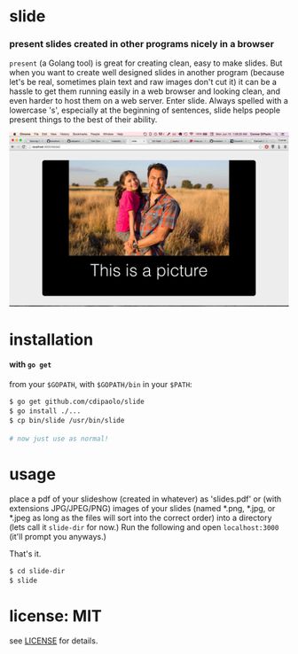 # slide

### present slides created in other programs nicely in a browser

`present` (a Golang tool) is great for creating clean, easy to make slides. But when you want to create well designed slides in another program (because let's be real, sometimes plain text and raw images don't cut it) it can be a hassle to get them running easily in a web browser and looking clean, and even harder to host them on a web server. Enter slide. Always spelled with a lowercase 's', especially at the beginning of sentences, slide helps people present things to the best of their ability. 

![screenshot](screenshot.png "slide in action")

# installation

#### with `go get`

from your `$GOPATH`, with `$GOPATH/bin` in your `$PATH`:

```bash
$ go get github.com/cdipaolo/slide
$ go install ./...
$ cp bin/slide /usr/bin/slide

# now just use as normal!
```

# usage

place a pdf of your slideshow (created in whatever) as 'slides.pdf' or (with extensions JPG/JPEG/PNG) images of your slides (named *.png, *.jpg, or *.jpeg as long as the files will sort into the correct order) into a directory (lets call it `slide-dir` for now.) Run the following and open `localhost:3000` (it'll prompt you anyways.) 

That's it.

```bash
$ cd slide-dir
$ slide 
```

# license: MIT

see [LICENSE](LICENSE) for details.